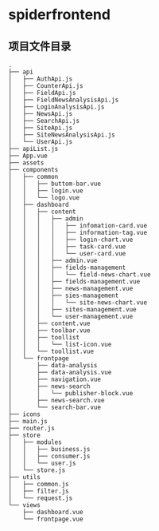 # spiderfrontend

## 项目文件目录
	.
	├── api
	│   ├── AuthApi.js
	│   ├── CounterApi.js
	│   ├── FieldApi.js
	│   ├── FieldNewsAnalysisApi.js
	│   ├── LoginAnalysisApi.js
	│   ├── NewsApi.js
	│   ├── SearchApi.js
	│   ├── SiteApi.js
	│   ├── SiteNewsAnalysisApi.js
	│   └── UserApi.js
	├── apiList.js
	├── App.vue
	├── assets
	├── components
	│   ├── common
	│   │   ├── buttom-bar.vue
	│   │   ├── login.vue
	│   │   └── logo.vue
	│   ├── dashboard
	│   │   ├── content
	│   │   │   ├── admin
	│   │   │   │   ├── infomation-card.vue
	│   │   │   │   ├── information-tag.vue
	│   │   │   │   ├── login-chart.vue
	│   │   │   │   ├── task-card.vue
	│   │   │   │   └── user-card.vue
	│   │   │   ├── admin.vue
	│   │   │   ├── fields-management
	│   │   │   │   └── field-news-chart.vue
	│   │   │   ├── fields-management.vue
	│   │   │   ├── news-management.vue
	│   │   │   ├── sies-management
	│   │   │   │   └── site-news-chart.vue
	│   │   │   ├── sites-management.vue
	│   │   │   └── user-management.vue
	│   │   ├── content.vue
	│   │   ├── toolbar.vue
	│   │   ├── toollist
	│   │   │   └── list-icon.vue
	│   │   └── toollist.vue
	│   └── frontpage
	│       ├── data-analysis
	│       ├── data-analysis.vue
	│       ├── navigation.vue
	│       ├── news-search
	│       │   └── publisher-block.vue
	│       ├── news-search.vue
	│       └── search-bar.vue
	├── icons
	├── main.js
	├── router.js
	├── store
	│   ├── modules
	│   │   ├── business.js
	│   │   ├── consumer.js
	│   │   └── user.js
	│   └── store.js
	├── utils
	│   ├── common.js
	│   ├── filter.js
	│   └── request.js
	└── views
	    ├── dashboard.vue
	    └── frontpage.vue


